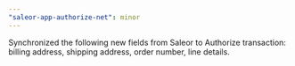 ```yaml
---
"saleor-app-authorize-net": minor
---
```


Synchronized the following new fields from Saleor to Authorize transaction: billing address, shipping address, order number, line details.
